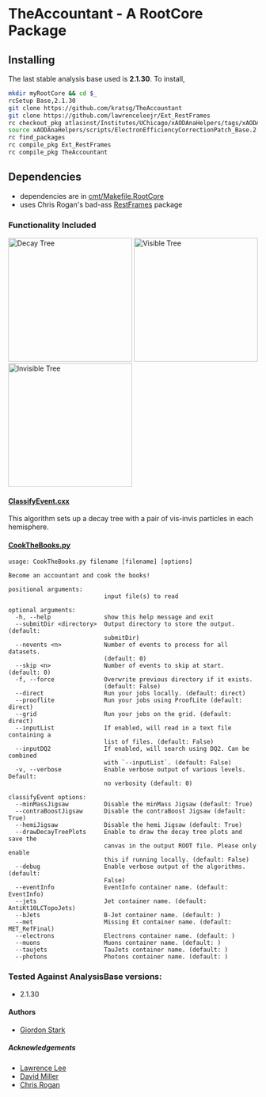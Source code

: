 # TheAccountant - A RootCore Package

## Installing
The last stable analysis base used is **2.1.30**. To install,
```bash
mkdir myRootCore && cd $_
rcSetup Base,2.1.30
git clone https://github.com/kratsg/TheAccountant
git clone https://github.com/lawrenceleejr/Ext_RestFrames
rc checkout_pkg atlasinst/Institutes/UChicago/xAODAnaHelpers/tags/xAODAnaHelpers-00-00-04
source xAODAnaHelpers/scripts/ElectronEfficiencyCorrectionPatch_Base.2.1.29.sh
rc find_packages
rc compile_pkg Ext_RestFrames
rc compile_pkg TheAccountant
```

## Dependencies
 - dependencies are in [cmt/Makefile.RootCore](cmt/Makefile.RootCore)
 - uses Chris Rogan's bad-ass [RestFrames](https://github.com/crogan/RestFrames) package

### Functionality Included

<img src="https://github.com/kratsg/TheAccountant/raw/master/img/decayTree.png?raw=true" alt="Decay Tree" width="250" />
<img src="https://github.com/kratsg/TheAccountant/raw/master/img/visTree.png?raw=true" alt="Visible Tree" width="250" />
<img src="https://github.com/kratsg/TheAccountant/raw/master/img/invTree.png?raw=true" alt="Invisible Tree" width="250" />

#### [ClassifyEvent.cxx](TheAccountant/ClassifyEvent.h)

This algorithm sets up a decay tree with a pair of vis-invis particles in each hemisphere.

#### [CookTheBooks.py](scripts/CookTheBooks.py)
```
usage: CookTheBooks.py filename [filename] [options]

Become an accountant and cook the books!

positional arguments:
                           input file(s) to read

optional arguments:
  -h, --help               show this help message and exit
  --submitDir <directory>  Output directory to store the output. (default:
                           submitDir)
  --nevents <n>            Number of events to process for all datasets.
                           (default: 0)
  --skip <n>               Number of events to skip at start. (default: 0)
  -f, --force              Overwrite previous directory if it exists.
                           (default: False)
  --direct                 Run your jobs locally. (default: direct)
  --prooflite              Run your jobs using ProofLite (default: direct)
  --grid                   Run your jobs on the grid. (default: direct)
  --inputList              If enabled, will read in a text file containing a
                           list of files. (default: False)
  --inputDQ2               If enabled, will search using DQ2. Can be combined
                           with `--inputList`. (default: False)
  -v, --verbose            Enable verbose output of various levels. Default:
                           no verbosity (default: 0)

classifyEvent options:
  --minMassJigsaw          Disable the minMass Jigsaw (default: True)
  --contraBoostJigsaw      Disable the contraBoost Jigsaw (default: True)
  --hemiJigsaw             Disable the hemi Jigsaw (default: True)
  --drawDecayTreePlots     Enable to draw the decay tree plots and save the
                           canvas in the output ROOT file. Please only enable
                           this if running locally. (default: False)
  --debug                  Enable verbose output of the algorithms. (default:
                           False)
  --eventInfo              EventInfo container name. (default: EventInfo)
  --jets                   Jet container name. (default: AntiKt10LCTopoJets)
  --bJets                  B-Jet container name. (default: )
  --met                    Missing Et container name. (default: MET_RefFinal)
  --electrons              Electrons container name. (default: )
  --muons                  Muons container name. (default: )
  --taujets                TauJets container name. (default: )
  --photons                Photons container name. (default: )
```

### Tested Against AnalysisBase versions:
 - 2.1.30

#### Authors
- [Giordon Stark](https://github.com/kratsg)

##### Acknowledgements
- [Lawrence Lee](https://github.com/lawrenceleejr)
- [David Miller](https://github.com/fizisist)
- [Chris Rogan](https://github.com/crogan)
